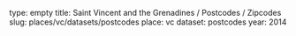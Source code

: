 type: empty
title: Saint Vincent and the Grenadines / Postcodes / Zipcodes
slug: places/vc/datasets/postcodes
place: vc
dataset: postcodes
year: 2014
